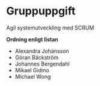 # Gruppuppgift
Agil systemutveckling med SCRUM

**Ordning enligt listan**

* Alexandra Johansson
* Göran Bäckström
* Johannes Bergendahl
* Mikael Gidmo
* Michael Wong
